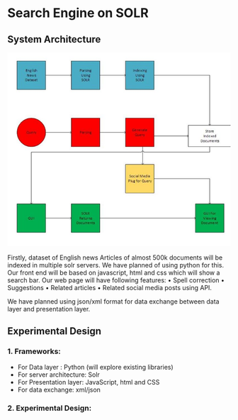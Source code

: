 # Search Engine on SOLR

## System Architecture
![class diagram](./img/systemarchitecture.JPG)

Firstly, dataset of English news Articles of almost 500k documents will be indexed in multiple solr servers. We have planned of using python for this.
Our front end will be based on javascript, html and css which will show a search bar.
Our web page will have following features:
•	Spell correction
•	Suggestions
•	Related articles
•	Related social media posts using API.

We have planned using json/xml format for data exchange between data layer and presentation layer.

## Experimental Design

### 1. Frameworks:

- For Data layer : Python (will explore existing libraries)
- For server architecture: Solr
- For Presentation layer: JavaScript, html and CSS
- For data exchange: xml/json

### 2.   Experimental Design:

